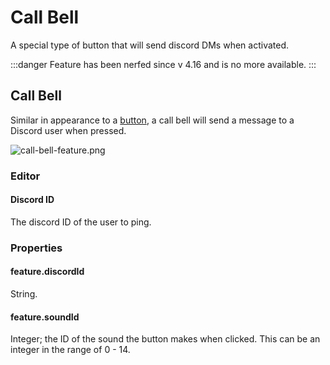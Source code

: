 # Call Bell
A special type of button that will send discord DMs when activated.

:::danger
Feature has been nerfed since v 4.16 and is no more available.
:::


## Call Bell

Similar in appearance to a [button](/docs/features/button), a call bell will send a message to a Discord user when pressed.

![call-bell-feature.png](/call-bell-feature.png)

### Editor

#### Discord ID

The discord ID of the user to ping.

### Properties

#### feature.discordId

String.

#### feature.soundId

Integer; the ID of the sound the button makes when clicked. This can be an integer in the range of 0 - 14.